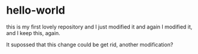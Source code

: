 hello-world
===========

this is my first lovely repository and I just modified it and again I modified it, and I keep this, again.

It supossed that this change could be get rid, another modification?

